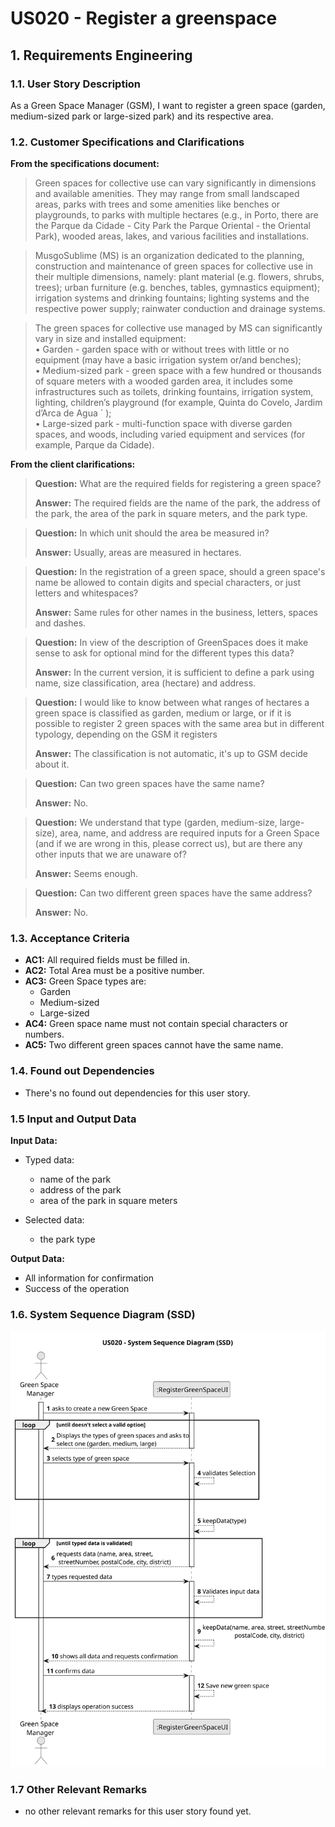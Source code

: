 # US020 - Register a greenspace


## 1. Requirements Engineering

### 1.1. User Story Description

As a Green Space Manager (GSM), I want to register a green
space (garden, medium-sized park or large-sized park) and its respective
area.

### 1.2. Customer Specifications and Clarifications 

**From the specifications document:**

> Green spaces for collective use can vary significantly in dimensions and
available amenities. They may range from small landscaped areas, parks
with trees and some amenities like benches or playgrounds, to parks with
multiple hectares (e.g., in Porto, there are the Parque da Cidade - City 
 Park the Parque Oriental - the Oriental Park), wooded areas, lakes, and various
 facilities and installations.

>MusgoSublime (MS) is an organization dedicated to the planning, construction and maintenance of green spaces for collective use in their multiple
  dimensions, namely: plant material (e.g. flowers, shrubs, trees); urban furniture (e.g. benches, tables, gymnastics equipment); irrigation systems and
  drinking fountains; lighting systems and the respective power supply; rainwater conduction and drainage systems.

> The green spaces for collective use managed by MS can significantly vary in
size and installed equipment: <br>
• Garden - garden space with or without trees with little or no equipment
(may have a basic irrigation system or/and benches);<br>
• Medium-sized park - green space with a few hundred or thousands of
square meters with a wooded garden area, it includes some infrastructures such as toilets, drinking fountains, irrigation system, lighting,
children’s playground (for example, Quinta do Covelo, Jardim d’Arca
de Agua ´ );<br>
• Large-sized park - multi-function space with diverse garden spaces, and
woods, including varied equipment and services (for example, Parque
da Cidade).


**From the client clarifications:**

> **Question:** What are the required fields for registering a green space?
>
> **Answer:**  The required fields are the name of the park, the address of the park, the area of the park in square meters, and the park type.

> **Question:** In which unit should the area be measured in?
>
> **Answer:** Usually, areas are measured in hectares.

> **Question:** In the registration of a green space, should a green space's name be allowed to contain digits and special characters, or just letters and whitespaces?
> 
> **Answer:** Same rules for other names in the business, letters, spaces and dashes.

> **Question:** In view of the description of GreenSpaces does it make sense to ask for optional mind for the different types this data?
>
> **Answer:** In the current version, it is sufficient to define a park using name, size classification, area (hectare) and address.

> **Question:** I would like to know between what ranges of hectares a green space is classified as garden, medium or large, or if it is possible to register 2 green spaces with the same area but in different typology, depending on the GSM it registers
>
> **Answer:** The classification is not automatic, it's up to GSM decide about it.

> **Question:** Can two green spaces have the same name?
>
> **Answer:** No.

> **Question:** We understand that type (garden, medium-size, large-size), area, name, and address are required inputs for a Green Space (and if we are wrong in this, please correct us), but are there any other inputs that we are unaware of?
>
> **Answer:** Seems enough.

> **Question:** Can two different green spaces have the same address?
> 
> **Answer:** No.

### 1.3. Acceptance Criteria

* **AC1:** All required fields must be filled in.
* **AC2:** Total Area must be a positive number.
* **AC3:** Green Space types are:
  * Garden
  * Medium-sized
  * Large-sized
* **AC4:** Green space name must not contain special characters or numbers.
* **AC5:** Two different green spaces cannot have the same name.

### 1.4. Found out Dependencies

* There's no found out dependencies for this user story.

### 1.5 Input and Output Data

**Input Data:**

* Typed data:
    * name of the park
    * address of the park
    * area of the park in square meters
	
* Selected data:
    * the park type

**Output Data:**

* All information for confirmation
* Success of the operation

### 1.6. System Sequence Diagram (SSD)

![System Sequence Diagram](svg/us020-system-sequence-diagram.svg)

### 1.7 Other Relevant Remarks

* no other relevant remarks for this user story found yet.